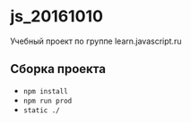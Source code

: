 # js_20161010
Учебный проект по группе learn.javascript.ru

## Сборка проекта ##
- `npm install`
- `npm run prod`
- `static ./`


